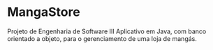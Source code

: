 # MangaStore
Projeto de Engenharia de Software III
Aplicativo em Java, com banco orientado a objeto, para o gerenciamento de uma loja de mangás.
